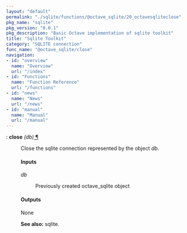 ```yaml
---
layout: "default"
permalink: "./sqlite/functions/@octave_sqlite/20_octavesqliteclose"
pkg_name: "sqlite"
pkg_version: "0.0.1"
pkg_description: "Basic Octave implementation of sqlite toolkit"
title: "Sqlite Toolkit"
category: "SQLITE connection"
func_name: "@octave_sqlite/close"
navigation:
- id: "overview"
  name: "Overview"
  url: "/index"
- id: "Functions"
  name: "Function Reference"
  url: "/functions"
- id: "news"
  name: "News"
  url: "/news"
- id: "manual"
  name: "Manual"
  url: "/manual"
---
```

<dl class="def">
<dt id="index-close"><span class="category">: </span><span><em></em> <strong>close</strong> <em>(<var>db</var>)</em><a href='#index-close' class='copiable-anchor'> &para;</a></span></dt>
<dd><p>Close the sqlite connection represented by the object <var>db</var>.
</p>
<span id="Inputs"></span><h4 class="subsubheading">Inputs</h4>
<dl compact="compact">
<dt><span><var>db</var></span></dt>
<dd><p>Previously created octave_sqlite object
 </p></dd>
</dl>

<span id="Outputs"></span><h4 class="subsubheading">Outputs</h4>
<p>None
</p>

<p><strong>See also:</strong> sqlite.
 </p></dd></dl>